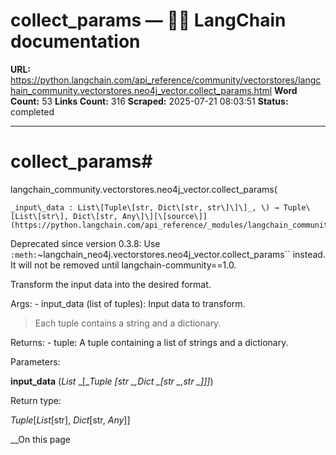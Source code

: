 # collect_params — 🦜🔗 LangChain  documentation

**URL:** https://python.langchain.com/api_reference/community/vectorstores/langchain_community.vectorstores.neo4j_vector.collect_params.html
**Word Count:** 53
**Links Count:** 316
**Scraped:** 2025-07-21 08:03:51
**Status:** completed

---

# collect\_params\#

langchain\_community.vectorstores.neo4j\_vector.collect\_params\(

    _input\_data : List\[Tuple\[str, Dict\[str, str\]\]\]_, \) → Tuple\[List\[str\], Dict\[str, Any\]\][\[source\]](https://python.langchain.com/api_reference/_modules/langchain_community/vectorstores/neo4j_vector.html#collect_params)\#     

Deprecated since version 0.3.8: Use `:meth:`~langchain_neo4j.vectorstores.neo4j_vector.collect_params`` instead. It will not be removed until langchain-community==1.0.

Transform the input data into the desired format.

Args: \- input\_data \(list of tuples\): Input data to transform.

> Each tuple contains a string and a dictionary.

Returns: \- tuple: A tuple containing a list of strings and a dictionary.

Parameters:     

**input\_data** \(_List_ _\[__Tuple_ _\[__str_ _,__Dict_ _\[__str_ _,__str_ _\]__\]__\]_\)

Return type:     

_Tuple_\[_List_\[str\], _Dict_\[str, _Any_\]\]

__On this page